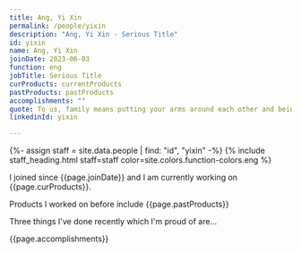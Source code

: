 ```yaml
---
title: Ang, Yi Xin
permalink: /people/yixin
description: "Ang, Yi Xin - Serious Title"
id: yixin
name: Ang, Yi Xin
joinDate: 2023-06-03
function: eng
jobTitle: Serious Title
curProducts: currentProducts
pastProducts: pastProducts
accomplishments: ""
quote: To us, family means putting your arms around each other and being there.
linkedinId: yixin

---
```


{%- assign staff = site.data.people | find: "id", "yixin" -%}
{% include staff_heading.html staff=staff color=site.colors.function-colors.eng %}

<p>I joined since {{page.joinDate}} and I am currently working on {{page.curProducts}}.</p>

<p>Products I worked on before include {{page.pastProducts}}</p>

<p>Three things I've done recently which I'm proud of are...</p>
{{page.accomplishments}}
